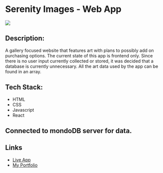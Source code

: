 # Serenity Images - Web App

<img src="https://img.shields.io/badge/LICENSE-mit-green"/>

## Description:

A gallery focused website that features art with plans to possibly add on purchasing options. The current state of this app is frontend only. Since there is no user input currently collected or stored, it was decided that a database is currently unnecessary. All the art data used by the app can be found in an array.

## Tech Stack:

- HTML
- CSS
- Javascript
- React

## Connected to mondoDB server for data.

## Links

- [Live App](https://serenityimages.studio/)
- [My Portfolio](https://dionne-stratton-portfolio.netlify.app/)
